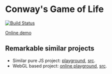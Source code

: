 # Conway's Game of Life

[![Build Status](https://github.com/michurin/conways-game-of-life/actions/workflows/ci.yml/badge.svg)](https://github.com/michurin/conways-game-of-life/actions/workflows/ci.yml)

[Online demo](https://michurin.github.io/conways-game-of-life/)

## Remarkable similar projects

- Similar pure JS project: [playground](http://pmav.eu/stuff/javascript-game-of-life-v3.1.1/), [src](https://github.com/pmav/game-of-life).
- WebGL based project: [online playground](https://www.samcodes.co.uk/project/game-of-life/), [src](https://github.com/Tw1ddle/game-of-life).
